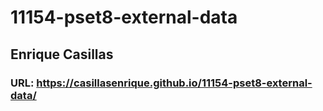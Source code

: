 # 11154-pset8-external-data

## Enrique Casillas

### URL: https://casillasenrique.github.io/11154-pset8-external-data/
